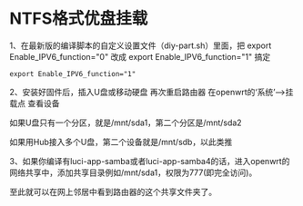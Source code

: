 # NTFS格式优盘挂载

1、在最新版的编译脚本的自定义设置文件（diy-part.sh）里面，把 export Enable_IPV6_function="0" 改成 export Enable_IPV6_function="1" 搞定

````
export Enable_IPV6_function="1"
````

2、安装好固件后，插入U盘或移动硬盘 再次重启路由器 在openwrt的‘系统’-->挂载点 查看设备

如果U盘只有一个分区，就是/mnt/sda1，第二个分区是/mnt/sda2

如果用Hub接入多个U盘，第二个设备就是/mnt/sdb，以此类推

3、如果你编译有luci-app-samba或者luci-app-samba4的话，进入openwrt的网络共享中，添加共享目录例如/mnt/sda1，权限为777(即完全访问)。

至此就可以在网上邻居中看到路由器的这个共享文件夹了。
